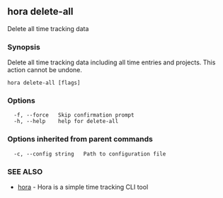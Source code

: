 ## hora delete-all

Delete all time tracking data

### Synopsis

Delete all time tracking data including all time entries and projects. This action cannot be undone.

```
hora delete-all [flags]
```

### Options

```
  -f, --force   Skip confirmation prompt
  -h, --help    help for delete-all
```

### Options inherited from parent commands

```
  -c, --config string   Path to configuration file
```

### SEE ALSO

* [hora](README.md)	 - Hora is a simple time tracking CLI tool

